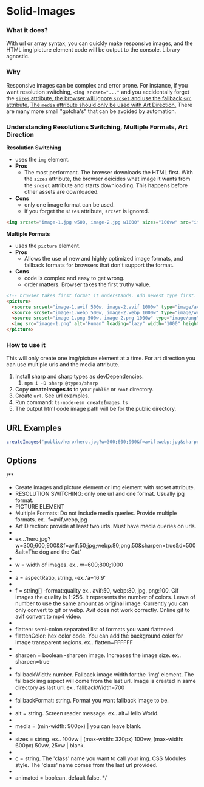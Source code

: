 # Solid-Images

### What it does?

With url or array syntax, you can quickly make responsive images, and the HTML img|picture element code will be output to the console. Library agnostic.

### Why

Responsive images can be complex and error prone. For instance, if you want resolution switching, `<img srcset="..."` and you accidentally forget the [`sizes` attribute, the browser will ignore `srcset` and use the fallback `src` attribute.](https://developer.mozilla.org/en-US/docs/Web/API/HTMLImageElement/srcset) [The `media` attribute should only be used with Art Direction.](https://developer.mozilla.org/en-US/docs/Learn/HTML/Multimedia_and_embedding/Responsive_images#art_direction) There are many more small "gotcha's" that can be avoided by automation.

### Understanding Resolutions Switching, Multiple Formats, Art Direction

**Resolution Switching**

- uses the `img` element.
- **Pros**
  - The most performant. The browser downloads the HTML first. With the `sizes` attribute, the browser deicides what image it wants from the `srcset` attribute and starts downloading. This happens before other assets are downloaded.
- **Cons**
  - only one image format can be used.
  - if you forget the `sizes` attribute, `srcset` is ignored.

```html
<img srcset="image-1.jpg w500, image-2.jpg w1000" sizes="100vw" src="image-1.jpg" alt="my image" />
```

**Multiple Formats**

- uses the `picture` element.
- **Pros**
  - Allows the use of new and highly optimized image formats, and fallback formats for browsers that don't support the format.
- **Cons**
  - code is complex and easy to get wrong.
  - order matters. Browser takes the first truthy value.

```html
<!-- browser takes first format it understands. Add newest type first.  -->
<picture>
  <source srcset="image-1.avif 500w, image-2.avif 1000w" type="image/avif" sizes="100px" />
  <source srcset="image-1.webp 500w, image-2.webp 1000w" type="image/webp" sizes="100px" />
  <source srcset="image-1.png 500w, image-2.png 1000w" type="image/png" sizes="100px" />
  <img src="image-1.png" alt="Human" loading="lazy" width="1000" height="836" />
</picture>
```

### How to use it

This will only create one img/picture element at a time. For art direction you can use multiple urls and the media attribute.

1. Install sharp and sharp types as devDependencies.
   1. `npm i -D sharp @types/sharp`
2. Copy **createImages.ts** to your `public` or `root` directory.
3. Create `url`. See url examples.
4. Run command: `ts-node-esm createImages.ts`
5. The output html code image path will be for the public directory.

## URL Examples

```ts
createImages('public/hero/hero.jpg?w=300;600;900&f=avif;webp;jpg&sharpen=true');
```

## Options

/\*\*

- Create images and picture element or img element with srcset attribute.
- RESOLUTION SWITCHING: only one url and one format. Usually jpg format.
- PICTURE ELEMENT
- Multiple Formats: Do not include media queries. Provide multiple formats. ex.. f=avif,webp,jpg
- Art Direction: provide at least two urls. Must have media queries on urls.
-
- ex...'hero.jpg?w=300;600;900&&f=avif:50;jpg;webp:80;png:50&sharpen=true&d=500&alt=The dog and the Cat'
-
- w = width of images. ex.. w=600;800;1000
-
- a = aspectRatio, string, -ex..'a=16:9'
-
- f = string[] -format:quality ex.. avif:50, webp:80, jpg, png:100. Gif images the quality is 1-256. It represents the number of colors. Leave of number to use the same amount as original image. Currently you can only convert to gif or webp. Avif does not work correctly. Online gif to avif convert to mp4 video.
-
- flatten: semi-colon separated list of formats you want flattened.
- flattenColor: hex color code. You can add the background color for image transparent regions. ex.. flatten=FFFFFF
-
- sharpen = boolean -sharpen image. Increases the image size. ex.. sharpen=true
-
- fallbackWidth: number. Fallback image width for the 'img' element. The fallback img aspect will come from the last url. Image is created in same directory as last url. ex.. fallbackWidth=700
-
- fallbackFormat: string. Format you want fallback image to be.
-
- alt = string. Screen reader message. ex.. alt=Hello World.
-
- media = (min-width: 900px) | you can leave blank.
-
- sizes = string. ex.. 100vw | (max-width: 320px) 100vw, (max-width: 600px) 50vw, 25vw | blank.
-
- c = string. The 'class' name you want to call your img. CSS Modules style. The 'class' name comes from the last url provided.
-
- animated = boolean. default false.
  \*/
